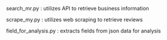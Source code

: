 search_mr.py : utilizes API to retrieve business information<br>

scrape_my.py : utilizes web scraping to retrieve reviews<br>

field_for_analysis.py : extracts fields from json data for analysis<br>
